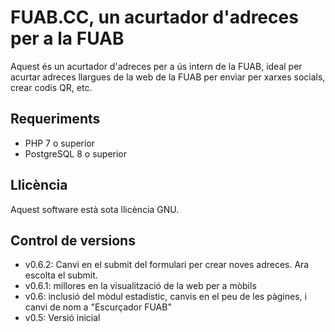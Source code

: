 # FUAB.CC, un acurtador d'adreces per a la FUAB
Aquest és un acurtador d'adreces per a ús intern de la FUAB, ideal per acurtar adreces llargues de la web de la FUAB per enviar per xarxes socials, crear codis QR, etc.

## Requeriments
- PHP 7 o superior
- PostgreSQL 8 o superior

## Llicència
Aquest software està sota llicència GNU.

## Control de versions
* v0.6.2: Canvi en el submit del formulari per crear noves adreces. Ara escolta el submit.
* v0.6.1: millores en la visualització de la web per a mòbils
* v0.6: inclusió del mòdul estadístic, canvis en el peu de les pàgines, i canvi de nom a "Escurçador FUAB"
* v0.5: Versió inicial